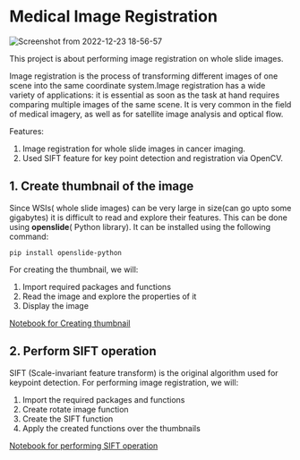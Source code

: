 # Medical Image Registration
![Screenshot from 2022-12-23 18-56-57](https://user-images.githubusercontent.com/72666431/209343655-947a78e6-911c-4519-a4a8-9cae5d8af1b1.png)

<p>This project is about performing image registration on whole slide images.
  
Image registration is the process of transforming different images of one scene into the same coordinate system.Image registration has a wide variety of applications: it is essential as soon as the task at hand requires comparing multiple images of the same scene. It is very common in the field of medical imagery, as well as for satellite image analysis and optical flow.</p>
<p> Features:
  <ol>
  <li>Image registration for whole slide images in cancer imaging.</li>
  <li>Used SIFT feature for key point detection and registration via OpenCV.</li>
</ol>
</p>



## 1. Create thumbnail of the image
<p>Since WSIs( whole slide images) can be very large in size(can go upto some gigabytes) it is difficult to read and explore their features. This can be done using <strong>openslide</strong>( Python library).
It can be installed using the following command:</p>

`pip install openslide-python`

<p>For creating the thumbnail, we will: 
<ol><li> Import required packages and functions
<li> Read the image and explore the properties of it
<li> Display the image 
</ol></p>
 <a href="https://github.com/vipul818/Medical_Image_Registration/blob/main/create_thumbnail.ipynb">Notebook for Creating thumbnail</a>


## 2. Perform SIFT operation
<p>SIFT (Scale-invariant feature transform) is the original algorithm used for keypoint detection.
For performing image registration, we will:
<ol><li> Import the required packages and functions
<li> Create rotate image function
<li> Create the SIFT function
<li> Apply the created functions over the thumbnails
</ol>
</p>
<a href="https://github.com/vipul818/Medical_Image_Registration/blob/main/Image_Registration.ipynb">Notebook for performing SIFT operation</a>
